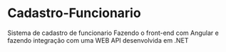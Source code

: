# Cadastro-Funcionario
Sistema de cadastro de funcionario 
Fazendo o front-end com Angular e fazendo integração com uma WEB API desenvolvida em .NET
